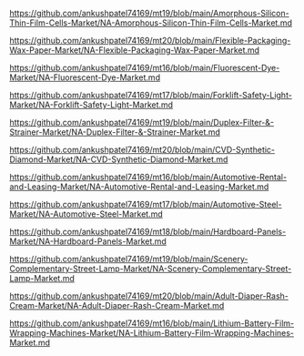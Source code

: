 <p><a href="https://github.com/ankushpatel74169/mt19/blob/main/Amorphous-Silicon-Thin-Film-Cells-Market/NA-Amorphous-Silicon-Thin-Film-Cells-Market.md">https://github.com/ankushpatel74169/mt19/blob/main/Amorphous-Silicon-Thin-Film-Cells-Market/NA-Amorphous-Silicon-Thin-Film-Cells-Market.md</a></p><p><a href="https://github.com/ankushpatel74169/mt20/blob/main/Flexible-Packaging-Wax-Paper-Market/NA-Flexible-Packaging-Wax-Paper-Market.md">https://github.com/ankushpatel74169/mt20/blob/main/Flexible-Packaging-Wax-Paper-Market/NA-Flexible-Packaging-Wax-Paper-Market.md</a></p><p><a href="https://github.com/ankushpatel74169/mt16/blob/main/Fluorescent-Dye-Market/NA-Fluorescent-Dye-Market.md">https://github.com/ankushpatel74169/mt16/blob/main/Fluorescent-Dye-Market/NA-Fluorescent-Dye-Market.md</a></p><p><a href="https://github.com/ankushpatel74169/mt17/blob/main/Forklift-Safety-Light-Market/NA-Forklift-Safety-Light-Market.md">https://github.com/ankushpatel74169/mt17/blob/main/Forklift-Safety-Light-Market/NA-Forklift-Safety-Light-Market.md</a></p><p><a href="https://github.com/ankushpatel74169/mt19/blob/main/Duplex-Filter-&-Strainer-Market/NA-Duplex-Filter-&-Strainer-Market.md">https://github.com/ankushpatel74169/mt19/blob/main/Duplex-Filter-&-Strainer-Market/NA-Duplex-Filter-&-Strainer-Market.md</a></p><p><a href="https://github.com/ankushpatel74169/mt20/blob/main/CVD-Synthetic-Diamond-Market/NA-CVD-Synthetic-Diamond-Market.md">https://github.com/ankushpatel74169/mt20/blob/main/CVD-Synthetic-Diamond-Market/NA-CVD-Synthetic-Diamond-Market.md</a></p><p><a href="https://github.com/ankushpatel74169/mt16/blob/main/Automotive-Rental-and-Leasing-Market/NA-Automotive-Rental-and-Leasing-Market.md">https://github.com/ankushpatel74169/mt16/blob/main/Automotive-Rental-and-Leasing-Market/NA-Automotive-Rental-and-Leasing-Market.md</a></p><p><a href="https://github.com/ankushpatel74169/mt17/blob/main/Automotive-Steel-Market/NA-Automotive-Steel-Market.md">https://github.com/ankushpatel74169/mt17/blob/main/Automotive-Steel-Market/NA-Automotive-Steel-Market.md</a></p><p><a href="https://github.com/ankushpatel74169/mt18/blob/main/Hardboard-Panels-Market/NA-Hardboard-Panels-Market.md">https://github.com/ankushpatel74169/mt18/blob/main/Hardboard-Panels-Market/NA-Hardboard-Panels-Market.md</a></p><p><a href="https://github.com/ankushpatel74169/mt19/blob/main/Scenery-Complementary-Street-Lamp-Market/NA-Scenery-Complementary-Street-Lamp-Market.md">https://github.com/ankushpatel74169/mt19/blob/main/Scenery-Complementary-Street-Lamp-Market/NA-Scenery-Complementary-Street-Lamp-Market.md</a></p><p><a href="https://github.com/ankushpatel74169/mt20/blob/main/Adult-Diaper-Rash-Cream-Market/NA-Adult-Diaper-Rash-Cream-Market.md">https://github.com/ankushpatel74169/mt20/blob/main/Adult-Diaper-Rash-Cream-Market/NA-Adult-Diaper-Rash-Cream-Market.md</a></p><p><a href="https://github.com/ankushpatel74169/mt16/blob/main/Lithium-Battery-Film-Wrapping-Machines-Market/NA-Lithium-Battery-Film-Wrapping-Machines-Market.md">https://github.com/ankushpatel74169/mt16/blob/main/Lithium-Battery-Film-Wrapping-Machines-Market/NA-Lithium-Battery-Film-Wrapping-Machines-Market.md</a></p>
